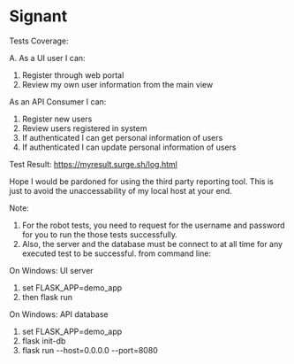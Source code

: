 # Signant

Tests Coverage:

A. As a UI user I can:

1. Register through web portal
2. Review my own user information from the main view

As an API Consumer I can:

1. Register new users
2. Review users registered in system
3. If authenticated I can get personal information of users
4. If authenticated I can update personal information of users

Test Result:
https://myresult.surge.sh/log.html

Hope I would be pardoned for using the third party reporting tool. This is just to avoid the unaccessability of my local host at your end.

Note:

1. For the robot tests, you need to request for the username and password for you to run the those tests successfully.
2. Also, the server and the database must be connect to at all time for any executed test to be successful. 
 from command line:
 
 On Windows: UI server
 
   1. set FLASK_APP=demo_app
   2. then flask run
   
On Windows: API database

  1. set FLASK_APP=demo_app
  2. flask init-db
  3. flask run --host=0.0.0.0 --port=8080
